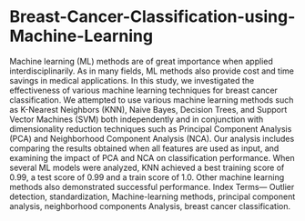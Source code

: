 # Breast-Cancer-Classification-using-Machine-Learning

Machine learning (ML) methods are of great importance when applied interdisciplinarily. As in many fields, ML methods also provide cost and time savings in medical applications. In this study, we investigated the effectiveness of various machine learning techniques for breast cancer classification. We attempted to use various machine learning methods such as K-Nearest Neighbors (KNN), Naive Bayes, Decision Trees, and Support Vector Machines (SVM) both independently and in conjunction with dimensionality reduction techniques such as Principal Component Analysis (PCA) and Neighborhood Component Analysis (NCA). Our analysis includes comparing the results obtained when all features are used as input, and examining the impact of PCA and NCA on classification performance. When several ML models were analyzed, KNN achieved a best training score of 0.99, a test score of 0.99 and a train score of 1.0. Other machine learning methods also demonstrated successful performance. Index Terms— Outlier detection, standardization, Machine-learning methods, principal component analysis, neighborhood components Analysis, breast cancer classification.
